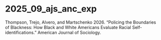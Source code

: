 # 2025_09_ajs_anc_exp
Thompson, Trejo, Alvero, and Martschenko 2026. “Policing the Boundaries of Blackness: How Black and White Americans Evaluate Racial Self-identifications.” American Journal of Sociology.
